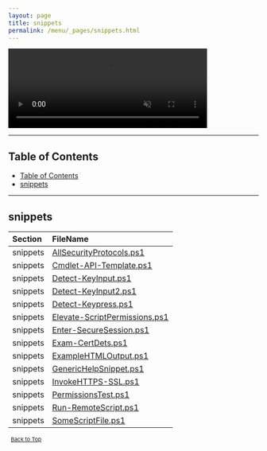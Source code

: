 ```yaml
---
layout: page
title: snippets
permalink: /menu/_pages/snippets.html
---
```

<!--
<img src="/assets/menu/snippets.gif" alt="snippets-intro" width="400" height="160">
-->

<video width="400" height="160" controls autoplay loop muted>
    <source src="/assets/menu/snippets.mp4" type="video/mp4">
    Your browser does not support the video tag.
</video>

---

## Table of Contents

- [Table of Contents](#table-of-contents)
- [snippets](#snippets)

---

## snippets

| Section  | FileName                                                                     |
| :------- | :--------------------------------------------------------------------------- |
| snippets | [AllSecurityProtocols.ps1](/_posts/snippets/AllSecurityProtocols/)           |
| snippets | [Cmdlet-API-Template.ps1](/_posts/snippets/Cmdlet-API-Template/)             |
| snippets | [Detect-KeyInput.ps1](/_posts/snippets/Detect-KeyInput/)                     |
| snippets | [Detect-KeyInput2.ps1](/_posts/snippets/Detect-KeyInput2/)                   |
| snippets | [Detect-Keypress.ps1](/_posts/snippets/Detect-Keypress/)                     |
| snippets | [Elevate-ScriptPermissions.ps1](/_posts/snippets/Elevate-ScriptPermissions/) |
| snippets | [Enter-SecureSession.ps1](/_posts/snippets/Enter-SecureSession/)             |
| snippets | [Exam-CertDets.ps1](/_posts/snippets/Exam-CertDets/)                         |
| snippets | [ExampleHTMLOutput.ps1](/_posts/snippets/ExampleHTMLOutput/)                 |
| snippets | [GenericHelpSnippet.ps1](/_posts/snippets/GenericHelpSnippet/)               |
| snippets | [InvokeHTTPS-SSL.ps1](/_posts/snippets/InvokeHTTPS-SSL/)                     |
| snippets | [PermissionsTest.ps1](/_posts/snippets/PermissionsTest/)                     |
| snippets | [Run-RemoteScript.ps1](/_posts/snippets/Run-RemoteScript/)                   |
| snippets | [SomeScriptFile.ps1](/_posts/snippets/SomeScriptFile/)                       |

<span style="font-size:11px;"><a href="#"><i class="fas fa-caret-up" aria-hidden="true" style="color: white; margin-right:5px;"></i>Back to Top</a></span>
